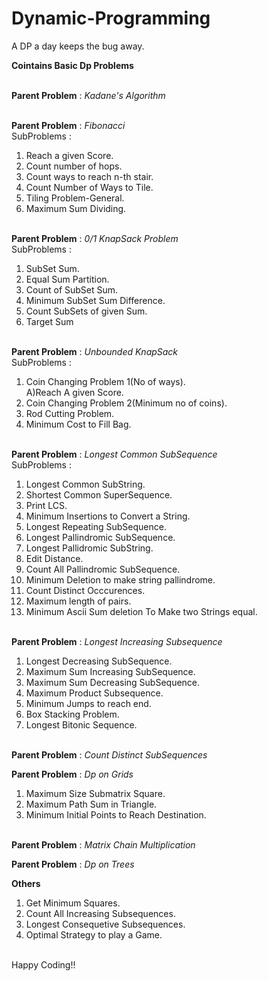# Dynamic-Programming
A DP a day keeps the bug away.

**Cointains Basic Dp Problems**<br><br>

**Parent Problem** : *Kadane's Algorithm*<br><br>

**Parent Problem** : *Fibonacci*<br>
SubProblems :<br>
1) Reach a given Score.<br>
2) Count number of hops.<br>
3) Count ways to reach n-th stair.<br>
4) Count Number of Ways to Tile.<br>
5) Tiling Problem-General.<br>
6) Maximum Sum Dividing.<br><br>

**Parent Problem** : *0/1 KnapSack Problem*<br>
SubProblems :<br>
1) SubSet Sum.<br>
2) Equal Sum Partition.<br>
3) Count of SubSet Sum.<br>
4) Minimum SubSet Sum Difference.<br>
5) Count SubSets of given Sum.<br>
6) Target Sum <br><br>

**Parent Problem** : *Unbounded KnapSack*<br>
SubProblems :<br>
1) Coin Changing Problem 1(No of ways).<br>
   A)Reach A given Score.<br>
2) Coin Changing Problem 2(Minimum no of coins).<br>
3) Rod Cutting Problem.<br>
4) Minimum Cost to Fill Bag.<br><br>

**Parent Problem** : *Longest Common SubSequence*<br>
SubProblems :<br>
1) Longest Common SubString.<br>
2) Shortest Common SuperSequence.<br>
3) Print LCS.<br>
4) Minimum Insertions to Convert a String.<br>
5) Longest Repeating SubSequence.<br>
6) Longest Pallindromic SubSequence.<br>
7) Longest Pallidromic SubString.<br>
8) Edit Distance.<br>
9) Count All Pallindromic SubSequence.<br>
10) Minimum Deletion to make string pallindrome.<br>
11) Count Distinct Occcurences.<br>
12) Maximum length of pairs.<br>
13) Minimum Ascii Sum deletion To Make two Strings equal.<br><br>

**Parent Problem** : *Longest Increasing Subsequence*<br>
1) Longest Decreasing SubSequence.<br>
2) Maximum Sum Increasing SubSequence.<br>
3) Maximum Sum Decreasing SubSequence.<br>
4) Maximum Product Subsequence.<br>
5) Minimum Jumps to reach end.<br>
6) Box Stacking Problem.<br>
7) Longest Bitonic Sequence.<br><br>

**Parent Problem** : *Count Distinct SubSequences*<br>

**Parent Problem** : *Dp on Grids*<br>
1) Maximum Size Submatrix Square.<br>
2) Maximum Path Sum in Triangle.
3) Minimum Initial Points to Reach Destination.<br><br>

**Parent Problem** : *Matrix Chain Multiplication*<br>

**Parent Problem** : *Dp on Trees*<br>

**Others**
1) Get Minimum Squares.<br>
2) Count All Increasing Subsequences.<br>
3) Longest Consequetive Subsequences.<br>
4) Optimal Strategy to play a Game.<br><br>

Happy Coding!!



